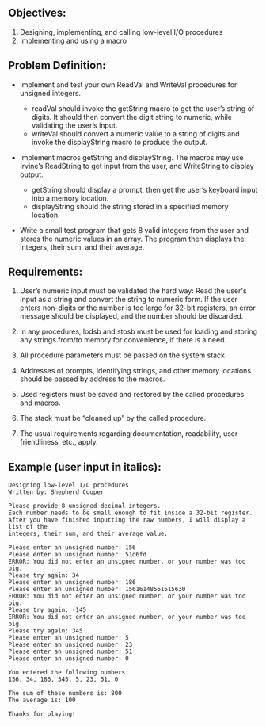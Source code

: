 ## Objectives:
1) Designing, implementing, and calling low-level I/O procedures
2) Implementing and using a macro

## Problem Definition:
* Implement and test your own ReadVal and WriteVal procedures for unsigned integers.
    - readVal should invoke the getString macro to get the user’s string of digits. It should then convert the digit string to numeric, while validating the user’s input.
    - writeVal should convert a numeric value to a string of digits and invoke the displayString macro to produce the output.

* Implement macros getString and displayString. The macros may use Irvine’s ReadString to get input
from the user, and WriteString to display output.
    - getString should display a prompt, then get the user’s keyboard input into a memory location.
    - displayString should the string stored in a specified memory location.

* Write a small test program that gets 8 valid integers from the user and stores the numeric values in an array.  The program then displays the integers, their sum, and their average.

## Requirements:
1) User’s numeric input must be validated the hard way: Read the user's input as a string and convert
the string to numeric form.  If the user enters non-digits or the number is too large for 32-bit
registers, an error message should be displayed, and the number should be discarded.

2) In any procedures, lodsb and stosb must be used for loading and storing any strings from/to
memory for convenience, if there is a need.

3) All procedure parameters must be passed on the system stack.

4) Addresses of prompts, identifying strings, and other memory locations should be passed by
address to the macros.

5) Used registers must be saved and restored by the called procedures and macros.

6) The stack must be “cleaned up” by the called procedure.

7) The usual requirements regarding documentation, readability, user-friendliness, etc., apply.


## Example (user input in italics):
```
Designing low-level I/O procedures
Written by: Shepherd Cooper

Please provide 8 unsigned decimal integers.
Each number needs to be small enough to fit inside a 32-bit register.
After you have finished inputting the raw numbers, I will display a list of the
integers, their sum, and their average value.

Please enter an unsigned number: 156
Please enter an unsigned number: 51d6fd
ERROR: You did not enter an unsigned number, or your number was too big.
Please try again: 34
Please enter an unsigned number: 186
Please enter an unsigned number: 15616148561615630
ERROR: You did not enter an unsigned number, or your number was too big.
Please try again: -145
ERROR: You did not enter an unsigned number, or your number was too big.
Please try again: 345
Please enter an unsigned number: 5
Please enter an unsigned number: 23
Please enter an unsigned number: 51
Please enter an unsigned number: 0

You entered the following numbers:
156, 34, 186, 345, 5, 23, 51, 0

The sum of these numbers is: 800
The average is: 100

Thanks for playing!
```